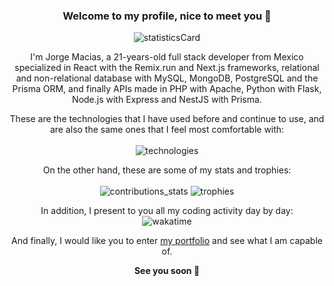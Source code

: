 ### <p align="center">Welcome to my profile, nice to meet you 🌹</p>

<p align="center" >
  <img alt="statisticsCard" src="https://github-readme-stats.vercel.app/api?username=maciasroses&count_private=true&show_icons=true&theme=ambient_gradient&hide=stars,issues&hide_border=true&hide_title=true&include_all_commits=true"/>
</p>

<p align="center">
  I'm Jorge Macias, a 21-years-old full stack developer from Mexico specialized in React with the Remix.run and Next.js frameworks, relational and non-relational database with MySQL, MongoDB, PostgreSQL and the Prisma ORM, and finally APIs made in PHP with Apache, Python with Flask, Node.js with Express and NestJS with Prisma.
</p>

<p align="center">
  These are the technologies that I have used before and continue to use, and are also the same ones that I feel most comfortable with:
  <br /> <br />
  <img alt="technologies" src="https://skillicons.dev/icons?i=html,css,tailwind,bootstrap,js,jquery,ts,react,remix,nextjs,vite,nodejs,express,nestjs,docker,py,flask,fastapi,php,mysql,postgres,prisma,mongodb,appwrite,supabase,firebase,aws,azure,swift,wordpress" />
</p>

<p align="center">
  On the other hand, these are some of my stats and trophies:
  <br /><br />
  <img alt="contributions_stats" src="https://github-readme-streak-stats.herokuapp.com/?user=maciasroses&hide_border=true&theme=onedark" />
  <img alt="trophies" src="https://github-profile-trophy.vercel.app/?username=maciasroses&no-frame=true&theme=onedark" />
</p>

<p align="center" >
  In addition, I present to you all my coding activity day by day:
  <br />
  <img alt="wakatime" src="https://github-readme-stats.vercel.app/api/wakatime?username=maciasroses&hide_title=true&hide_border=true&layout=compact" />
</p>

<p align="center">
  And finally, I would like you to enter <a href="https://my-portfolio-maciasroses.vercel.app" target="_blank">my portfolio</a> and see what I am capable of. 
</p>

<p align="center">
  <strong>
    See you soon 🌹
  </strong>
</p>
